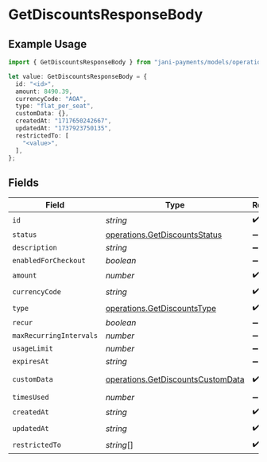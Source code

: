 # GetDiscountsResponseBody

## Example Usage

```typescript
import { GetDiscountsResponseBody } from "jani-payments/models/operations";

let value: GetDiscountsResponseBody = {
  id: "<id>",
  amount: 8490.39,
  currencyCode: "AOA",
  type: "flat_per_seat",
  customData: {},
  createdAt: "1717650242667",
  updatedAt: "1737923750135",
  restrictedTo: [
    "<value>",
  ],
};
```

## Fields

| Field                                                                                  | Type                                                                                   | Required                                                                               | Description                                                                            |
| -------------------------------------------------------------------------------------- | -------------------------------------------------------------------------------------- | -------------------------------------------------------------------------------------- | -------------------------------------------------------------------------------------- |
| `id`                                                                                   | *string*                                                                               | :heavy_check_mark:                                                                     | N/A                                                                                    |
| `status`                                                                               | [operations.GetDiscountsStatus](../../models/operations/getdiscountsstatus.md)         | :heavy_minus_sign:                                                                     | N/A                                                                                    |
| `description`                                                                          | *string*                                                                               | :heavy_minus_sign:                                                                     | N/A                                                                                    |
| `enabledForCheckout`                                                                   | *boolean*                                                                              | :heavy_minus_sign:                                                                     | N/A                                                                                    |
| `amount`                                                                               | *number*                                                                               | :heavy_check_mark:                                                                     | N/A                                                                                    |
| `currencyCode`                                                                         | *string*                                                                               | :heavy_check_mark:                                                                     | N/A                                                                                    |
| `type`                                                                                 | [operations.GetDiscountsType](../../models/operations/getdiscountstype.md)             | :heavy_check_mark:                                                                     | N/A                                                                                    |
| `recur`                                                                                | *boolean*                                                                              | :heavy_minus_sign:                                                                     | N/A                                                                                    |
| `maxRecurringIntervals`                                                                | *number*                                                                               | :heavy_minus_sign:                                                                     | N/A                                                                                    |
| `usageLimit`                                                                           | *number*                                                                               | :heavy_minus_sign:                                                                     | N/A                                                                                    |
| `expiresAt`                                                                            | *string*                                                                               | :heavy_minus_sign:                                                                     | N/A                                                                                    |
| `customData`                                                                           | [operations.GetDiscountsCustomData](../../models/operations/getdiscountscustomdata.md) | :heavy_check_mark:                                                                     | Any valid JSON value                                                                   |
| `timesUsed`                                                                            | *number*                                                                               | :heavy_minus_sign:                                                                     | N/A                                                                                    |
| `createdAt`                                                                            | *string*                                                                               | :heavy_check_mark:                                                                     | N/A                                                                                    |
| `updatedAt`                                                                            | *string*                                                                               | :heavy_check_mark:                                                                     | N/A                                                                                    |
| `restrictedTo`                                                                         | *string*[]                                                                             | :heavy_check_mark:                                                                     | N/A                                                                                    |